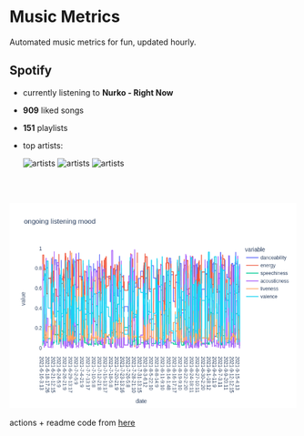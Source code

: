 # Music Metrics

Automated music metrics for fun, updated hourly.

## Spotify

- currently listening to **Nurko - Right Now**

- **909** liked songs
- **151** playlists

- top artists: 

    ![artists](https://i.scdn.co/image/ab6761610000f178f9b1521167f731d99bd51a07) ![artists](https://i.scdn.co/image/ab6761610000f178af159f008f57546e24846397) ![artists](https://i.scdn.co/image/ab6761610000f178448a66ae87765bdf2ef799a3)

<br></br>

<!-- ## Audio features for currently playing

![feature spread](figures/auto.png) -->

![ongoing features](figures/timeseries.png)

actions + readme code from [here](https://github.com/gargakshit/gargakshit)
